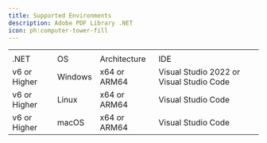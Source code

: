 ```yaml
---
title: Supported Environments
description: Adobe PDF Library .NET
icon: ph:computer-tower-fill
---
```


|              |         |              |                                          |
| ------------ | ------- | ------------ | ---------------------------------------- |
|              |         |              |                                          |
| .NET         | OS      | Architecture | IDE                                      |
| v6 or Higher | Windows | x64 or ARM64 | Visual Studio 2022 or Visual Studio Code |
| v6 or Higher | Linux   | x64 or ARM64 | Visual Studio Code                       |
| v6 or Higher | macOS   | x64 or ARM64 | Visual Studio Code                       |
